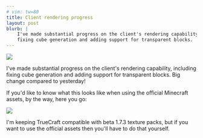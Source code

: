 ```yaml
---
# vim: tw=80
title: Client rendering progress
layout: post
blurb: |
    I've made substantial progress on the client's rendering capability, including
    fixing cube generation and adding support for transparent blocks.
---
```


![](https://a.pomf.se/vebvrs.png)

I've made substantial progress on the client's rendering capability, including
fixing cube generation and adding support for transparent blocks. Big change
compared to yesterday!

If you'd like to know what this looks like when using the official Minecraft
assets, by the way, here you go:

![](https://a.pomf.se/pqwbyy.png)

I'm keeping TrueCraft compatible with beta 1.7.3 texture packs, but if you want
to use the official assets then you'll have to do that yourself.

